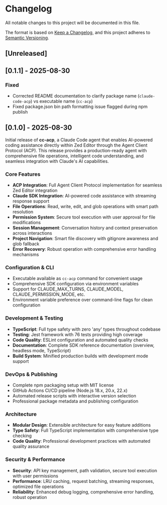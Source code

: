 # Changelog

All notable changes to this project will be documented in this file.

The format is based on [Keep a Changelog](https://keepachangelog.com/en/1.0.0/),
and this project adheres to [Semantic Versioning](https://semver.org/spec/v2.0.0.html).

## [Unreleased]

## [0.1.1] - 2025-08-30

### Fixed
- Corrected README documentation to clarify package name (`claude-code-acp`) vs executable name (`cc-acp`)
- Fixed package.json bin path formatting issue flagged during npm publish

## [0.1.0] - 2025-08-30

Initial release of **cc-acp**, a Claude Code agent that enables AI-powered coding assistance directly within Zed Editor through the Agent Client Protocol (ACP). This release provides a production-ready agent with comprehensive file operations, intelligent code understanding, and seamless integration with Claude's AI capabilities.

### Core Features
- **ACP Integration**: Full Agent Client Protocol implementation for seamless Zed Editor integration
- **Claude SDK Integration**: AI-powered code assistance with streaming response support
- **File Operations**: Read, write, edit, and glob operations with smart path resolution
- **Permission System**: Secure tool execution with user approval for file modifications
- **Session Management**: Conversation history and context preservation across interactions
- **Project Navigation**: Smart file discovery with gitignore awareness and glob fallback
- **Error Recovery**: Robust operation with comprehensive error handling mechanisms

### Configuration & CLI
- Executable available as `cc-acp` command for convenient usage
- Comprehensive SDK configuration via environment variables
- Support for CLAUDE_MAX_TURNS, CLAUDE_MODEL, CLAUDE_PERMISSION_MODE, etc.
- Environment variable preference over command-line flags for clean configuration

### Development & Testing
- **TypeScript**: Full type safety with zero 'any' types throughout codebase
- **Testing**: Jest framework with 76 tests providing high coverage
- **Code Quality**: ESLint configuration and automated quality checks
- **Documentation**: Complete SDK reference documentation (overview, headless mode, TypeScript)
- **Build System**: Minified production builds with development mode support

### DevOps & Publishing
- Complete npm packaging setup with MIT license
- GitHub Actions CI/CD pipeline (Node.js 18.x, 20.x, 22.x)
- Automated release scripts with interactive version selection
- Professional package metadata and publishing configuration

### Architecture
- **Modular Design**: Extensible architecture for easy feature additions
- **Type Safety**: Full TypeScript implementation with comprehensive type checking
- **Code Quality**: Professional development practices with automated quality assurance

### Security & Performance
- **Security**: API key management, path validation, secure tool execution with user permissions
- **Performance**: LRU caching, request batching, streaming responses, optimized file operations
- **Reliability**: Enhanced debug logging, comprehensive error handling, robust operation